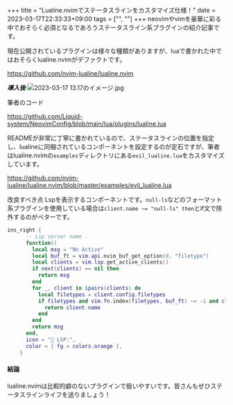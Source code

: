 +++
title = "Lualine.nvimでステータスラインをカスタマイズ仕様！"
date = 2023-03-17T22:33:33+09:00
tags = ["", ""]
+++
neovimやvimを豪華に彩る中でおそらく必須となるであろうステータスライン系プラグインの紹介記事です。

現在公開されているプラグインは様々な種類がありますが、luaで書かれた中ではおそらくlualine.nvimがデファクトです。

https://github.com/nvim-lualine/lualine.nvim

***導入後***
![2023-03-17 13.17のイメージ.jpg](https://qiita-image-store.s3.ap-northeast-1.amazonaws.com/0/2664731/52bf9aa3-3dc0-ffcd-2aae-7f8058578f35.jpeg)

筆者のコード

https://github.com/Liquid-system/NeovimConfig/blob/main/lua/plugins/lualine.lua

READMEが非常に丁寧に書かれているので、ステータスラインの位置を指定し、lualineに同梱されているコンポーネントを設定するのが定石ですが、筆者はlualine.nvimの`examples`ディレクトリにある`evil_lualine.lua`をカスタマイズしています。

https://github.com/nvim-lualine/lualine.nvim/blob/master/examples/evil_lualine.lua

改良すべき点
Lspを表示するコンポーネントです。`null-ls`などのフォーマット系プラグインを使用している場合は`client.name ~= "null-ls" then`とif文で除外するのがベターです。

```lua
ins_right {
      -- Lsp server name .
      function()
        local msg = "No Active"
        local buf_ft = vim.api.nvim_buf_get_option(0, "filetype")
        local clients = vim.lsp.get_active_clients()
        if next(clients) == nil then
          return msg
        end
        for _, client in ipairs(clients) do
          local filetypes = client.config.filetypes
          if filetypes and vim.fn.index(filetypes, buf_ft) ~= -1 and client.name ~= "null-ls" then
            return client.name
          end
        end
        return msg
      end,
      icon = " LSP:",
      color = { fg = colors.orange },
    }
```

#### 結論
lualine.nvimは比較的癖のないプラグインで扱いやすいです。皆さんもぜひステータスラインライフを送りましょう！
